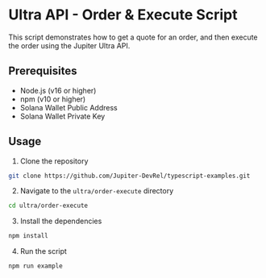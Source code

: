 # Ultra API - Order & Execute Script

This script demonstrates how to get a quote for an order, and then execute the order using the Jupiter Ultra API.

## Prerequisites

- Node.js (v16 or higher)
- npm (v10 or higher)
- Solana Wallet Public Address
- Solana Wallet Private Key

## Usage

1. Clone the repository

```bash
git clone https://github.com/Jupiter-DevRel/typescript-examples.git
```

2. Navigate to the `ultra/order-execute` directory

```bash
cd ultra/order-execute
```

3. Install the dependencies

```bash
npm install
```

4. Run the script

```bash
npm run example
```
